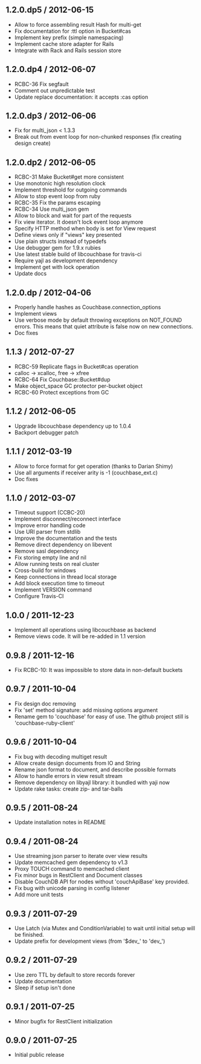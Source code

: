 ## 1.2.0.dp5 / 2012-06-15

* Allow to force assembling result Hash for multi-get
* Fix documentation for :ttl option in Bucket#cas
* Implement key prefix (simple namespacing)
* Implement cache store adapter for Rails
* Integrate with Rack and Rails session store

## 1.2.0.dp4 / 2012-06-07

* RCBC-36 Fix segfault
* Comment out unpredictable test
* Update replace documentation: it accepts :cas option

## 1.2.0.dp3 / 2012-06-06

* Fix for multi_json < 1.3.3
* Break out from event loop for non-chunked responses (fix creating
  design create)

## 1.2.0.dp2 / 2012-06-05

* RCBC-31 Make Bucket#get more consistent
* Use monotonic high resolution clock
* Implement threshold for outgoing commands
* Allow to stop event loop from ruby
* RCBC-35 Fix the params escaping
* RCBC-34 Use multi_json gem
* Allow to block and wait for part of the requests
* Fix view iterator. It doesn't lock event loop anymore
* Specify HTTP method when body is set for View request
* Define views only if "views" key presented
* Use plain structs instead of typedefs
* Use debugger gem for 1.9.x rubies
* Use latest stable build of libcouchbase for travis-ci
* Require yajl as development dependency
* Implement get with lock operation
* Update docs

## 1.2.0.dp / 2012-04-06

* Properly handle hashes as Couchbase.connection_options
* Implement views
* Use verbose mode by default throwing exceptions on NOT_FOUND errors.
  This means that quiet attribute is false now on new connections.
* Doc fixes

## 1.1.3 / 2012-07-27

* RCBC-59 Replicate flags in Bucket#cas operation
* calloc -> xcalloc, free -> xfree
* RCBC-64 Fix Couchbase::Bucket#dup
* Make object_space GC protector per-bucket object
* RCBC-60 Protect exceptions from GC

## 1.1.2 / 2012-06-05

* Upgrade libcouchbase dependency up to 1.0.4
* Backport debugger patch

## 1.1.1 / 2012-03-19

* Allow to force format for get operation (thanks to Darian Shimy)
* Use all arguments if receiver arity is -1 (couchbase_ext.c)
* Doc fixes

## 1.1.0 / 2012-03-07

* Timeout support (CCBC-20)
* Implement disconnect/reconnect interface
* Improve error handling code
* Use URI parser from stdlib
* Improve the documentation and the tests
* Remove direct dependency on libevent
* Remove sasl dependency
* Fix storing empty line and nil
* Allow running tests on real cluster
* Cross-build for windows
* Keep connections in thread local storage
* Add block execution time to timeout
* Implement VERSION command
* Configure Travis-CI

## 1.0.0 / 2011-12-23

* Implement all operations using libcouchbase as backend
* Remove views code. It will be re-added in 1.1 version

## 0.9.8 / 2011-12-16

* Fix RCBC-10: It was impossible to store data in non-default buckets

## 0.9.7 / 2011-10-04

* Fix design doc removing
* Fix 'set' method signature: add missing options argument
* Rename gem to 'couchbase' for easy of use. The github project still
  is 'couchbase-ruby-client'

## 0.9.6 / 2011-10-04

* Fix bug with decoding multiget result
* Allow create design documents from IO and String
* Rename json format to document, and describe possible formats
* Allow to handle errors in view result stream
* Remove dependency on libyajl library: it bundled with yaji now
* Update rake tasks: create zip- and tar-balls

## 0.9.5 / 2011-08-24

* Update installation notes in README

## 0.9.4 / 2011-08-24

* Use streaming json parser to iterate over view results
* Update memcached gem dependency to v1.3
* Proxy TOUCH command to memcached client
* Fix minor bugs in RestClient and Document classes
* Disable CouchDB API for nodes without 'couchApiBase' key provided.
* Fix bug with unicode parsing in config listener
* Add more unit tests

## 0.9.3 / 2011-07-29

* Use Latch (via Mutex and ConditionVariable) to wait until initial
  setup will be finished.
* Update prefix for development views (from '$dev_' to 'dev_')

## 0.9.2 / 2011-07-29

* Use zero TTL by default to store records forever
* Update documentation
* Sleep if setup isn't done

## 0.9.1 / 2011-07-25

* Minor bugfix for RestClient initialization

## 0.9.0 / 2011-07-25

* Initial public release
